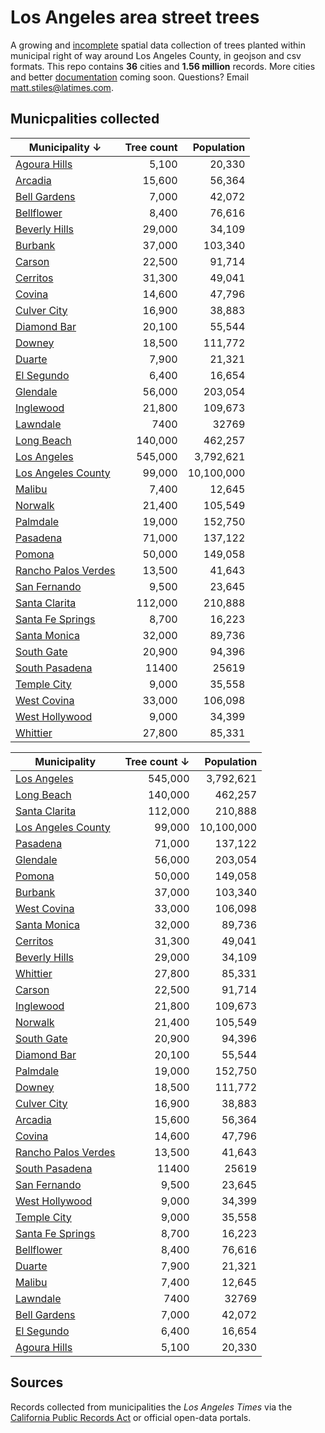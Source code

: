# Los Angeles area street trees

A growing and [incomplete](https://github.com/stiles/data/issues/6) spatial data collection of trees planted within municipal right of way around Los Angeles County, in geojson and csv formats. This repo contains **36** cities and **1.56 million** records. More cities and better [documentation](https://github.com/stiles/data/issues/5) coming soon. Questions? Email [matt.stiles@latimes.com](mailto:matt.stiles@latimes.com).

## Municpalities collected

**Municipality &darr;** | Tree count | Population
---------------- | ----------: | ----------:
[Agoura Hills](https://github.com/stiles/data/tree/master/los-angeles-street-trees/agoura-hills) | 5,100 | 20,330
[Arcadia](https://github.com/stiles/data/tree/master/los-angeles-street-trees/arcadia) | 15,600 | 56,364
[Bell Gardens](https://github.com/stiles/data/tree/master/los-angeles-street-trees/bell-gardens) | 7,000 | 42,072
[Bellflower](https://github.com/stiles/data/tree/master/los-angeles-street-trees/bellflower) | 8,400 | 76,616
[Beverly Hills](https://github.com/stiles/data/tree/master/los-angeles-street-trees/beverly-hills) | 29,000 | 34,109
[Burbank](https://github.com/stiles/data/tree/master/los-angeles-street-trees/burbank) | 37,000 | 103,340
[Carson](https://github.com/stiles/data/tree/master/los-angeles-street-trees/carson) | 22,500 | 91,714
[Cerritos](https://github.com/stiles/data/tree/master/los-angeles-street-trees/cerritos) | 31,300 | 49,041
[Covina](https://github.com/stiles/data/tree/master/los-angeles-street-trees/covina) | 14,600 | 47,796
[Culver City](https://github.com/stiles/data/tree/master/los-angeles-street-trees/culver-city) | 16,900 | 38,883
[Diamond Bar](https://github.com/stiles/data/tree/master/los-angeles-street-trees/diamond-bar) | 20,100 | 55,544
[Downey](https://github.com/stiles/data/tree/master/los-angeles-street-trees/downey) | 18,500 | 111,772
[Duarte](https://github.com/stiles/data/tree/master/los-angeles-street-trees/duarte) | 7,900 | 21,321
[El Segundo](https://github.com/stiles/data/tree/master/los-angeles-street-trees/el-segundo) | 6,400 | 16,654
[Glendale](https://github.com/stiles/data/tree/master/los-angeles-street-trees/glendale) | 56,000 | 203,054
[Inglewood](https://github.com/stiles/data/tree/master/los-angeles-street-trees/inglewood) | 21,800 | 109,673
[Lawndale](https://github.com/stiles/data/tree/master/los-angeles-street-trees/lawndale) | 7400 | 32769
[Long Beach](https://github.com/stiles/data/tree/master/los-angeles-street-trees/long-beach) | 140,000 | 462,257
[Los Angeles](https://github.com/stiles/data/tree/master/los-angeles-street-trees/los-angeles) | 545,000 | 3,792,621
[Los Angeles County](https://github.com/stiles/data/tree/master/los-angeles-street-trees/los-angeles-county) | 99,000 | 10,100,000
[Malibu](https://github.com/stiles/data/tree/master/los-angeles-street-trees/malibu) | 7,400 | 12,645
[Norwalk](https://github.com/stiles/data/tree/master/los-angeles-street-trees/norwalk) | 21,400 | 105,549
[Palmdale](https://github.com/stiles/data/tree/master/los-angeles-street-trees/palmdale) | 19,000 | 152,750
[Pasadena](https://github.com/stiles/data/tree/master/los-angeles-street-trees/pasadena) | 71,000 | 137,122
[Pomona](https://github.com/stiles/data/tree/master/los-angeles-street-trees/pomona) | 50,000 | 149,058
[Rancho Palos Verdes](https://github.com/stiles/data/tree/master/los-angeles-street-trees/rancho-palos-verdes) | 13,500 | 41,643
[San Fernando](https://github.com/stiles/data/tree/master/los-angeles-street-trees/san-fernando) | 9,500 | 23,645
[Santa Clarita](https://github.com/stiles/data/tree/master/los-angeles-street-trees/santa-clarita) | 112,000 | 210,888
[Santa Fe Springs](https://github.com/stiles/data/tree/master/los-angeles-street-trees/santa-fe-springs) | 8,700 | 16,223
[Santa Monica](https://github.com/stiles/data/tree/master/los-angeles-street-trees/santa-monica) | 32,000 | 89,736
[South Gate](https://github.com/stiles/data/tree/master/los-angeles-street-trees/south-gate) | 20,900 | 94,396
[South Pasadena](https://github.com/stiles/data/tree/master/los-angeles-street-trees/south-pasadena) | 11400 | 25619
[Temple City](https://github.com/stiles/data/tree/master/los-angeles-street-trees/temple-city) | 9,000 | 35,558
[West Covina](https://github.com/stiles/data/tree/master/los-angeles-street-trees/west-covina) | 33,000 | 106,098
[West Hollywood](https://github.com/stiles/data/tree/master/los-angeles-street-trees/west-hollywood) | 9,000 | 34,399
[Whittier](https://github.com/stiles/data/tree/master/los-angeles-street-trees/whittier) | 27,800 | 85,331

Municipality | **Tree count &darr;** | Population
------------ | --------------: | ----------:
[Los Angeles](https://github.com/stiles/data/tree/master/los-angeles-street-trees/los-angeles) | 545,000 | 3,792,621
[Long Beach](https://github.com/stiles/data/tree/master/los-angeles-street-trees/long-beach) | 140,000 | 462,257
[Santa Clarita](https://github.com/stiles/data/tree/master/los-angeles-street-trees/santa-clarita) | 112,000 | 210,888
[Los Angeles County](https://github.com/stiles/data/tree/master/los-angeles-street-trees/los-angeles-county) | 99,000 | 10,100,000
[Pasadena](https://github.com/stiles/data/tree/master/los-angeles-street-trees/pasadena) | 71,000 | 137,122
[Glendale](https://github.com/stiles/data/tree/master/los-angeles-street-trees/glendale) | 56,000 | 203,054
[Pomona](https://github.com/stiles/data/tree/master/los-angeles-street-trees/pomona) | 50,000 | 149,058
[Burbank](https://github.com/stiles/data/tree/master/los-angeles-street-trees/burbank) | 37,000 | 103,340
[West Covina](https://github.com/stiles/data/tree/master/los-angeles-street-trees/west-covina) | 33,000 | 106,098
[Santa Monica](https://github.com/stiles/data/tree/master/los-angeles-street-trees/santa-monica) | 32,000 | 89,736
[Cerritos](https://github.com/stiles/data/tree/master/los-angeles-street-trees/cerritos) | 31,300 | 49,041
[Beverly Hills](https://github.com/stiles/data/tree/master/los-angeles-street-trees/beverly-hills) | 29,000 | 34,109
[Whittier](https://github.com/stiles/data/tree/master/los-angeles-street-trees/whittier) | 27,800 | 85,331
[Carson](https://github.com/stiles/data/tree/master/los-angeles-street-trees/carson) | 22,500 | 91,714
[Inglewood](https://github.com/stiles/data/tree/master/los-angeles-street-trees/inglewood) | 21,800 | 109,673
[Norwalk](https://github.com/stiles/data/tree/master/los-angeles-street-trees/norwalk) | 21,400 | 105,549
[South Gate](https://github.com/stiles/data/tree/master/los-angeles-street-trees/south-gate) | 20,900 | 94,396
[Diamond Bar](https://github.com/stiles/data/tree/master/los-angeles-street-trees/diamond-bar) | 20,100 | 55,544
[Palmdale](https://github.com/stiles/data/tree/master/los-angeles-street-trees/palmdale) | 19,000 | 152,750
[Downey](https://github.com/stiles/data/tree/master/los-angeles-street-trees/downey) | 18,500 | 111,772
[Culver City](https://github.com/stiles/data/tree/master/los-angeles-street-trees/culver-city) | 16,900 | 38,883
[Arcadia](https://github.com/stiles/data/tree/master/los-angeles-street-trees/arcadia) | 15,600 | 56,364
[Covina](https://github.com/stiles/data/tree/master/los-angeles-street-trees/covina) | 14,600 | 47,796
[Rancho Palos Verdes](https://github.com/stiles/data/tree/master/los-angeles-street-trees/rancho-palos-verdes) | 13,500 | 41,643
[South Pasadena](https://github.com/stiles/data/tree/master/los-angeles-street-trees/south-pasadena) | 11400 | 25619
[San Fernando](https://github.com/stiles/data/tree/master/los-angeles-street-trees/san-fernando) | 9,500 | 23,645
[West Hollywood](https://github.com/stiles/data/tree/master/los-angeles-street-trees/west-hollywood) | 9,000 | 34,399
[Temple City](https://github.com/stiles/data/tree/master/los-angeles-street-trees/temple-city) | 9,000 | 35,558
[Santa Fe Springs](https://github.com/stiles/data/tree/master/los-angeles-street-trees/santa-fe-springs) | 8,700 | 16,223
[Bellflower](https://github.com/stiles/data/tree/master/los-angeles-street-trees/bellflower) | 8,400 | 76,616
[Duarte](https://github.com/stiles/data/tree/master/los-angeles-street-trees/duarte) | 7,900 | 21,321
[Malibu](https://github.com/stiles/data/tree/master/los-angeles-street-trees/malibu) | 7,400 | 12,645
[Lawndale](https://github.com/stiles/data/tree/master/los-angeles-street-trees/lawndale) | 7400 | 32769
[Bell Gardens](https://github.com/stiles/data/tree/master/los-angeles-street-trees/bell-gardens) | 7,000 | 42,072
[El Segundo](https://github.com/stiles/data/tree/master/los-angeles-street-trees/el-segundo) | 6,400 | 16,654
[Agoura Hills](https://github.com/stiles/data/tree/master/los-angeles-street-trees/agoura-hills) | 5,100 | 20,330

## Sources

Records collected from municipalities the *Los Angeles Times* via the [California Public Records Act](https://en.wikipedia.org/wiki/California_Public_Records_Act) or official open-data portals. 